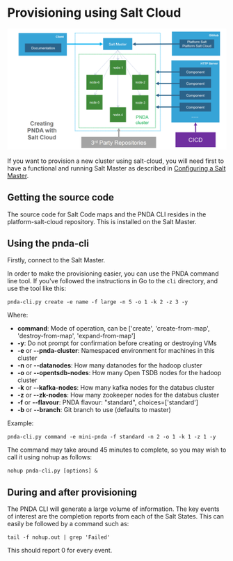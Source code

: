 # Provisioning using Salt Cloud
![](../images/provisioning-salt-cloud.png)

If you want to provision a new cluster using salt-cloud, you will need first to have a functional and running Salt Master as described in [Configuring a Salt Master](../provisioning/saltmaster.md).

## Getting the source code

The source code for Salt Code maps and the PNDA CLI resides in the platform-salt-cloud repository. This is installed on the Salt Master.

## Using the pnda-cli

Firstly, connect to the Salt Master.

In order to make the provisioning easier, you can use the PNDA command line tool. If you've followed the instructions in  Go to the `cli` directory, and use the tool like this:

	pnda-cli.py create -e name -f large -n 5 -o 1 -k 2 -z 3 -y

Where:

 - **command**: Mode of operation, can be ['create', 'create-from-map', 'destroy-from-map', 'expand-from-map']
 - **-y**: Do not prompt for confirmation before creating or destroying VMs
 - **-e** or **--pnda-cluster**: Namespaced environment for machines in this cluster
 - **-n** or **--datanodes**: How many datanodes for the hadoop cluster
 - **-o** or **--opentsdb-nodes**: How many Open TSDB nodes for the hadoop cluster
 - **-k** or **--kafka-nodes**: How many kafka nodes for the databus cluster
 - **-z** or **--zk-nodes**: How many zookeeper nodes for the databus cluster
 - **-f** or **--flavour**: PNDA flavour: "standard", choices=['standard']
 - **-b** or **--branch**: Git branch to use (defaults to master)

Example:

````
pnda-cli.py command -e mini-pnda -f standard -n 2 -o 1 -k 1 -z 1 -y
````

The command may take around 45 minutes to complete, so you may wish to call it using nohup as follows:

````
nohup pnda-cli.py [options] &
````


## During and after provisioning

The PNDA CLI will generate a large volume of information. The key events of interest are the completion reports from each of the Salt States. This can easily be followed by a command such as:

```
tail -f nohup.out | grep 'Failed'
```

This should report 0 for every event.


